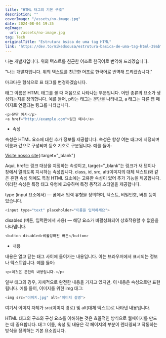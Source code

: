 ```yaml
---
title: "HTML 태그의 기본 구조"
description: ""
coverImage: "/assets/no-image.jpg"
date: 2024-08-04 19:35
ogImage: 
  url: /assets/no-image.jpg
tag: Tech
originalTitle: "Estrutura bsica de uma tag HTML"
link: "https://dev.to/mikedsousa/estrutura-basica-de-uma-tag-html-39ab"
---
```



나는 개발자입니다. 위의 텍스트를 친근한 어조로 한국어로 번역해 드리겠습니다.

"나는 개발자입니다. 위의 텍스트를 친근한 어조로 한국어로 번역해 드리겠습니다."

마크다운 형식으로 표 태그를 변경하겠습니다.

<div class="content-ad"></div>

태그 이름은 HTML 태그를 볼 때 처음으로 나타나는 부분입니다. 어떤 종류의 요소가 생성되는지를 정의합니다. 예를 들어, p라는 태그는 문단을 나타내고, a 태그는 다른 웹 페이지로 연결되는 링크를 나타냅니다.

```js
<p>문단 예시</p>
<a href="http://example.com">링크 예시</a>
```

- 속성

속성은 HTML 요소에 대한 추가 정보를 제공합니다. 속성은 항상 여는 태그에 지정되며 이름과 값으로 구성되며 등호 기호로 구분됩니다. 예를 들어:

<div class="content-ad"></div>


[Visite nosso site](https://www.example.com){:target="_blank"}


Aqui, href는 링크 대상을 지정하는 속성이고, target="_blank"는 링크가 새 탭이나 창에서 열리도록 지시하는 속성입니다. class, id, src, alt(이미지의 대체 텍스트)와 같은 흔한 속성 외에도 특정 HTML 요소에는 고유한 속성이 있어 추가 기능을 제공합니다. 이러한 속성은 특정 태그 유형에 고유하며 특정 동작과 스타일을 제공합니다.

type (input 요소에서) — 폼에서 입력 유형을 정의하며, 텍스트, 비밀번호, 버튼 등이 있습니다.


<div class="content-ad"></div>

```js
<input type="text" placeholder="이름을 입력하세요">
```

disabled (버튼, 입력란에서 사용) — 해당 요소가 비활성화되어 상호작용할 수 없음을 나타냅니다.

```js
<button disabled>비활성화된 버튼</button>
```

- 내용

<div class="content-ad"></div>

내용은 열고 닫는 태그 사이에 들어가는 내용입니다. 이는 브라우저에서 표시되는 정보나 텍스트입니다. 예를 들어:

```js
<p>이것은 문단의 내용입니다.</p>
```

일부 태그의 경우, 자체적으로 완전한 내용을 가지고 있지만, 이 내용은 속성으로만 표현됩니다. 예를 들어, 이미지를 위한 img 태그:

```js
<img src="이미지.jpg" alt="이미지 설명">
```

<div class="content-ad"></div>

여기서 이미지 자체가 src(이미지 경로) 및 alt(대체 텍스트)로 나타낸 내용입니다.

HTML 태그의 구조와 구성 요소를 이해하는 것은 효율적인 방식으로 웹페이지를 만드는 데 중요합니다. 태그 이름, 속성 및 내용은 각 페이지의 부분이 렌더링되고 작동하는 방식을 정의하는 기본 요소입니다.